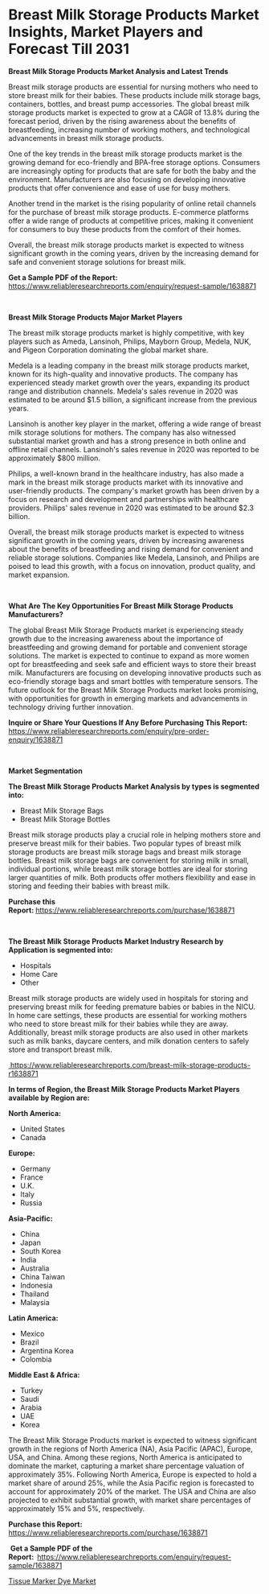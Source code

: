 <p><h1>Breast Milk Storage Products Market Insights, Market Players and Forecast Till 2031</h1></p><p><strong>Breast Milk Storage Products Market Analysis and Latest Trends</strong></p>
<p><p>Breast milk storage products are essential for nursing mothers who need to store breast milk for their babies. These products include milk storage bags, containers, bottles, and breast pump accessories. The global breast milk storage products market is expected to grow at a CAGR of 13.8% during the forecast period, driven by the rising awareness about the benefits of breastfeeding, increasing number of working mothers, and technological advancements in breast milk storage products.</p><p>One of the key trends in the breast milk storage products market is the growing demand for eco-friendly and BPA-free storage options. Consumers are increasingly opting for products that are safe for both the baby and the environment. Manufacturers are also focusing on developing innovative products that offer convenience and ease of use for busy mothers.</p><p>Another trend in the market is the rising popularity of online retail channels for the purchase of breast milk storage products. E-commerce platforms offer a wide range of products at competitive prices, making it convenient for consumers to buy these products from the comfort of their homes.</p><p>Overall, the breast milk storage products market is expected to witness significant growth in the coming years, driven by the increasing demand for safe and convenient storage solutions for breast milk.</p></p>
<p><strong>Get a Sample PDF of the Report:&nbsp;</strong> <a href="https://www.reliableresearchreports.com/enquiry/request-sample/1638871">https://www.reliableresearchreports.com/enquiry/request-sample/1638871</a></p>
<p>&nbsp;</p>
<p><strong>Breast Milk Storage Products Major Market Players</strong></p>
<p><p>The breast milk storage products market is highly competitive, with key players such as Ameda, Lansinoh, Philips, Mayborn Group, Medela, NUK, and Pigeon Corporation dominating the global market share.</p><p>Medela is a leading company in the breast milk storage products market, known for its high-quality and innovative products. The company has experienced steady market growth over the years, expanding its product range and distribution channels. Medela's sales revenue in 2020 was estimated to be around $1.5 billion, a significant increase from the previous years.</p><p>Lansinoh is another key player in the market, offering a wide range of breast milk storage solutions for mothers. The company has also witnessed substantial market growth and has a strong presence in both online and offline retail channels. Lansinoh's sales revenue in 2020 was reported to be approximately $800 million.</p><p>Philips, a well-known brand in the healthcare industry, has also made a mark in the breast milk storage products market with its innovative and user-friendly products. The company's market growth has been driven by a focus on research and development and partnerships with healthcare providers. Philips' sales revenue in 2020 was estimated to be around $2.3 billion.</p><p>Overall, the breast milk storage products market is expected to witness significant growth in the coming years, driven by increasing awareness about the benefits of breastfeeding and rising demand for convenient and reliable storage solutions. Companies like Medela, Lansinoh, and Philips are poised to lead this growth, with a focus on innovation, product quality, and market expansion.</p></p>
<p>&nbsp;</p>
<p><strong>What Are The Key Opportunities For Breast Milk Storage Products Manufacturers?</strong></p>
<p><p>The global Breast Milk Storage Products market is experiencing steady growth due to the increasing awareness about the importance of breastfeeding and growing demand for portable and convenient storage solutions. The market is expected to continue to expand as more women opt for breastfeeding and seek safe and efficient ways to store their breast milk. Manufacturers are focusing on developing innovative products such as eco-friendly storage bags and smart bottles with temperature sensors. The future outlook for the Breast Milk Storage Products market looks promising, with opportunities for growth in emerging markets and advancements in technology driving further innovation.</p></p>
<p><strong>Inquire or Share Your Questions If Any Before Purchasing This Report:</strong> <a href="https://www.reliableresearchreports.com/enquiry/pre-order-enquiry/1638871">https://www.reliableresearchreports.com/enquiry/pre-order-enquiry/1638871</a></p>
<p>&nbsp;</p>
<p><strong>Market Segmentation</strong></p>
<p><strong>The Breast Milk Storage Products Market Analysis by types is segmented into:</strong></p>
<p><ul><li>Breast Milk Storage Bags</li><li>Breast Milk Storage Bottles</li></ul></p>
<p><p>Breast milk storage products play a crucial role in helping mothers store and preserve breast milk for their babies. Two popular types of breast milk storage products are breast milk storage bags and breast milk storage bottles. Breast milk storage bags are convenient for storing milk in small, individual portions, while breast milk storage bottles are ideal for storing larger quantities of milk. Both products offer mothers flexibility and ease in storing and feeding their babies with breast milk.</p></p>
<p><strong>Purchase this Report:&nbsp;</strong><a href="https://www.reliableresearchreports.com/purchase/1638871">https://www.reliableresearchreports.com/purchase/1638871</a></p>
<p>&nbsp;</p>
<p><strong>The Breast Milk Storage Products Market Industry Research by Application is segmented into:</strong></p>
<p><ul><li>Hospitals</li><li>Home Care</li><li>Other</li></ul></p>
<p><p>Breast milk storage products are widely used in hospitals for storing and preserving breast milk for feeding premature babies or babies in the NICU. In home care settings, these products are essential for working mothers who need to store breast milk for their babies while they are away. Additionally, breast milk storage products are also used in other markets such as milk banks, daycare centers, and milk donation centers to safely store and transport breast milk.</p></p>
<p><a href="https://www.reliableresearchreports.com/breast-milk-storage-products-r1638871">&nbsp;https://www.reliableresearchreports.com/breast-milk-storage-products-r1638871</a></p>
<p><strong>In terms of Region, the Breast Milk Storage Products Market Players available by Region are:</strong></p>
<p>
    <p> <strong> North America: </strong>
        <ul>
            <li>United States</li>
            <li>Canada</li>
        </ul>
        </p> 
    <p> <strong> Europe: </strong>
        <ul>
            <li>Germany</li>
            <li>France</li>
            <li>U.K.</li>
            <li>Italy</li>
            <li>Russia</li>
        </ul>
        </p> 
    <p> <strong> Asia-Pacific: </strong>
        <ul>
            <li>China</li>
            <li>Japan</li>
            <li>South Korea</li>
            <li>India</li>
            <li>Australia</li>
            <li>China Taiwan</li>
            <li>Indonesia</li>
            <li>Thailand</li>
            <li>Malaysia</li>
        </ul>
        </p> 
    <p> <strong> Latin America: </strong>
        <ul>
            <li>Mexico</li>
            <li>Brazil</li>
            <li>Argentina Korea</li>
            <li>Colombia</li>
        </ul>
        </p> 
    <p> <strong> Middle East & Africa: </strong>
        <ul>
            <li>Turkey</li>
            <li>Saudi</li>
            <li>Arabia</li>
            <li>UAE</li>
            <li>Korea</li>
        </ul>
    </p>
    </p>
<p><p>The Breast Milk Storage Products market is expected to witness significant growth in the regions of North America (NA), Asia Pacific (APAC), Europe, USA, and China. Among these regions, North America is anticipated to dominate the market, capturing a market share percentage valuation of approximately 35%. Following North America, Europe is expected to hold a market share of around 25%, while the Asia Pacific region is forecasted to account for approximately 20% of the market. The USA and China are also projected to exhibit substantial growth, with market share percentages of approximately 15% and 5%, respectively.</p></p>
<p><strong>Purchase this Report: </strong><a href="https://www.reliableresearchreports.com/purchase/1638871">https://www.reliableresearchreports.com/purchase/1638871</a></p>
<p>&nbsp;<strong>Get a Sample PDF of the Report:&nbsp;&nbsp;</strong><a href="https://www.reliableresearchreports.com/enquiry/request-sample/1638871">https://www.reliableresearchreports.com/enquiry/request-sample/1638871</a></p>
<p><strong></strong></p>
<p><p><a href="https://github.com/isharif044/Market-Research-Report-List-1/blob/main/tissue-marker-dye-market.md">Tissue Marker Dye Market</a></p></p>